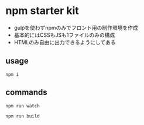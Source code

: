 # npm starter kit

- gulpを使わずnpmのみでフロント用の制作環境を作成
- 基本的にはCSSもJSも1ファイルのみの構成
- HTMLのみ自由に出力できるようにしてある

## usage

```
npm i
```

## commands

```
npm run watch

npm run build
```